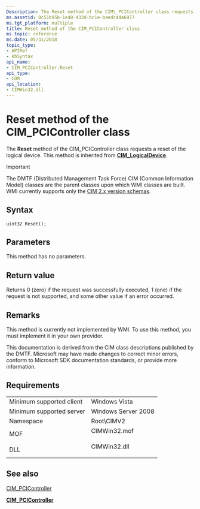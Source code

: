 ```yaml
---
Description: The Reset method of the CIM\_PCIController class requests a reset of the logical device.
ms.assetid: 0c51b95b-1e48-432d-bc1e-baedc44a6977
ms.tgt_platform: multiple
title: Reset method of the CIM_PCIController class
ms.topic: reference
ms.date: 05/31/2018
topic_type: 
- APIRef
- kbSyntax
api_name: 
- CIM_PCIController.Reset
api_type: 
- COM
api_location: 
- CIMWin32.dll
---
```


# Reset method of the CIM\_PCIController class

The **Reset** method of the CIM\_PCIController class requests a reset of the logical device. This method is inherited from [**CIM\_LogicalDevice**](cim-logicaldevice.md).

> [!IMPORTANT]
> The DMTF (Distributed Management Task Force) CIM (Common Information Model) classes are the parent classes upon which WMI classes are built. WMI currently supports only the [CIM 2.x version schemas](https://dmtf.org/standards/cim/schemas).

 

## Syntax


```mof
uint32 Reset();
```



## Parameters

This method has no parameters.

## Return value

Returns 0 (zero) if the request was successfully executed, 1 (one) if the request is not supported, and some other value if an error occurred.

## Remarks

This method is currently not implemented by WMI. To use this method, you must implement it in your own provider.

This documentation is derived from the CIM class descriptions published by the DMTF. Microsoft may have made changes to correct minor errors, conform to Microsoft SDK documentation standards, or provide more information.

## Requirements



|                                     |                                                                                         |
|-------------------------------------|-----------------------------------------------------------------------------------------|
| Minimum supported client<br/> | Windows Vista<br/>                                                                |
| Minimum supported server<br/> | Windows Server 2008<br/>                                                          |
| Namespace<br/>                | Root\\CIMV2<br/>                                                                  |
| MOF<br/>                      | <dl> <dt>CIMWin32.mof</dt> </dl> |
| DLL<br/>                      | <dl> <dt>CIMWin32.dll</dt> </dl> |



## See also

<dl> <dt>

[CIM\_PCIController](reset-method-in-class-cim-pcicontroller.md)
</dt> <dt>

[**CIM\_PCIController**](cim-pcicontroller.md)
</dt> </dl>

 

 




